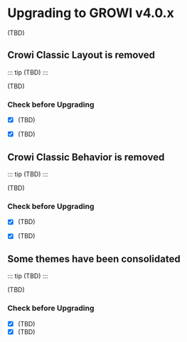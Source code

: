 # Upgrading to GROWI v4.0.x

(TBD)

## Crowi Classic Layout is removed

::: tip
(TBD)
:::

(TBD)

### Check before Upgrading

- [x] (TBD)
- [x] (TBD)


## Crowi Classic Behavior is removed

::: tip
(TBD)
:::

(TBD)

### Check before Upgrading

- [x] (TBD)
- [x] (TBD)



## Some themes have been consolidated

::: tip
(TBD)
:::

(TBD)

### Check before Upgrading

- [x] (TBD)
- [x] (TBD)
